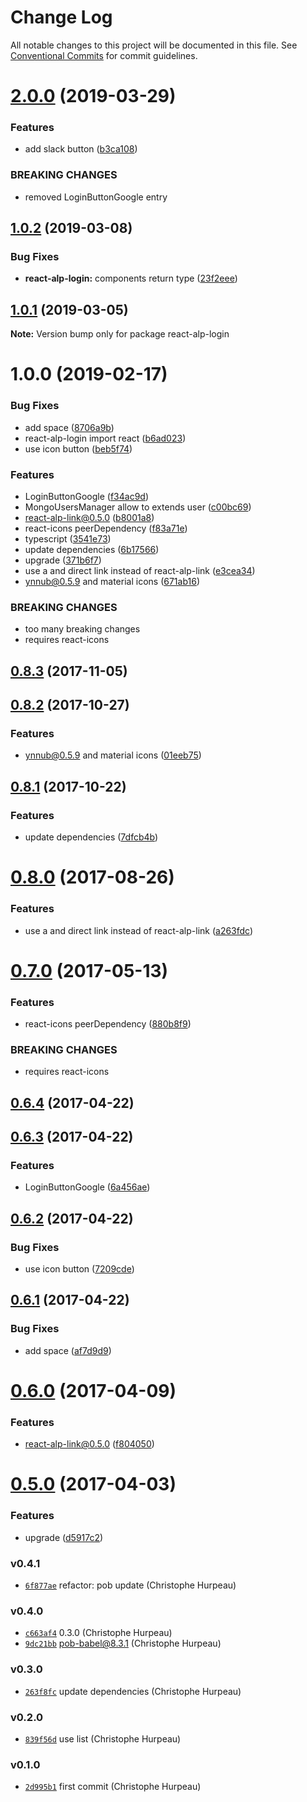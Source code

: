 # Change Log

All notable changes to this project will be documented in this file.
See [Conventional Commits](https://conventionalcommits.org) for commit guidelines.

# [2.0.0](https://github.com/christophehurpeau/alp/compare/react-alp-login@1.0.2...react-alp-login@2.0.0) (2019-03-29)


### Features

* add slack button ([b3ca108](https://github.com/christophehurpeau/alp/commit/b3ca108))


### BREAKING CHANGES

* removed LoginButtonGoogle entry





## [1.0.2](https://github.com/christophehurpeau/alp/compare/react-alp-login@1.0.1...react-alp-login@1.0.2) (2019-03-08)


### Bug Fixes

* **react-alp-login:** components return type ([23f2eee](https://github.com/christophehurpeau/alp/commit/23f2eee))





## [1.0.1](https://github.com/christophehurpeau/alp/compare/react-alp-login@1.0.0...react-alp-login@1.0.1) (2019-03-05)

**Note:** Version bump only for package react-alp-login





# 1.0.0 (2019-02-17)


### Bug Fixes

* add space ([8706a9b](https://github.com/christophehurpeau/alp/commit/8706a9b))
* react-alp-login import react ([b6ad023](https://github.com/christophehurpeau/alp/commit/b6ad023))
* use icon button ([beb5f74](https://github.com/christophehurpeau/alp/commit/beb5f74))


### Features

* LoginButtonGoogle ([f34ac9d](https://github.com/christophehurpeau/alp/commit/f34ac9d))
* MongoUsersManager allow to extends user ([c00bc69](https://github.com/christophehurpeau/alp/commit/c00bc69))
* react-alp-link@0.5.0 ([b8001a8](https://github.com/christophehurpeau/alp/commit/b8001a8))
* react-icons peerDependency ([f83a71e](https://github.com/christophehurpeau/alp/commit/f83a71e))
* typescript ([3541e73](https://github.com/christophehurpeau/alp/commit/3541e73))
* update dependencies ([6b17566](https://github.com/christophehurpeau/alp/commit/6b17566))
* upgrade ([371b6f7](https://github.com/christophehurpeau/alp/commit/371b6f7))
* use a and direct link instead of react-alp-link ([e3cea34](https://github.com/christophehurpeau/alp/commit/e3cea34))
* ynnub@0.5.9 and material icons ([671ab16](https://github.com/christophehurpeau/alp/commit/671ab16))


### BREAKING CHANGES

* too many breaking changes
* requires react-icons





<a name="0.8.3"></a>
## [0.8.3](https://github.com/alpjs/react-alp-login/compare/v0.8.2...v0.8.3) (2017-11-05)


<a name="0.8.2"></a>
## [0.8.2](https://github.com/alpjs/react-alp-login/compare/v0.8.1...v0.8.2) (2017-10-27)


### Features

* ynnub@0.5.9 and material icons ([01eeb75](https://github.com/alpjs/react-alp-login/commit/01eeb75))


<a name="0.8.1"></a>
## [0.8.1](https://github.com/alpjs/react-alp-login/compare/v0.8.0...v0.8.1) (2017-10-22)


### Features

* update dependencies ([7dfcb4b](https://github.com/alpjs/react-alp-login/commit/7dfcb4b))


<a name="0.8.0"></a>
# [0.8.0](https://github.com/alpjs/react-alp-login/compare/v0.7.0...v0.8.0) (2017-08-26)


### Features

* use a and direct link instead of react-alp-link ([a263fdc](https://github.com/alpjs/react-alp-login/commit/a263fdc))


<a name="0.7.0"></a>
# [0.7.0](https://github.com/alpjs/react-alp-login/compare/v0.6.4...v0.7.0) (2017-05-13)


### Features

* react-icons peerDependency ([880b8f9](https://github.com/alpjs/react-alp-login/commit/880b8f9))


### BREAKING CHANGES

* requires react-icons


<a name="0.6.4"></a>
## [0.6.4](https://github.com/alpjs/react-alp-login/compare/v0.6.3...v0.6.4) (2017-04-22)


<a name="0.6.3"></a>
## [0.6.3](https://github.com/alpjs/react-alp-login/compare/v0.6.2...v0.6.3) (2017-04-22)


### Features

* LoginButtonGoogle ([6a456ae](https://github.com/alpjs/react-alp-login/commit/6a456ae))


<a name="0.6.2"></a>
## [0.6.2](https://github.com/alpjs/react-alp-login/compare/v0.6.1...v0.6.2) (2017-04-22)


### Bug Fixes

* use icon button ([7209cde](https://github.com/alpjs/react-alp-login/commit/7209cde))


<a name="0.6.1"></a>
## [0.6.1](https://github.com/alpjs/react-alp-login/compare/v0.6.0...v0.6.1) (2017-04-22)


### Bug Fixes

* add space ([af7d9d9](https://github.com/alpjs/react-alp-login/commit/af7d9d9))


<a name="0.6.0"></a>
# [0.6.0](https://github.com/alpjs/react-alp-login/compare/v0.5.0...v0.6.0) (2017-04-09)


### Features

* react-alp-link@0.5.0 ([f804050](https://github.com/alpjs/react-alp-login/commit/f804050))


<a name="0.5.0"></a>
# [0.5.0](https://github.com/alpjs/react-alp-login/compare/v0.4.1...v0.5.0) (2017-04-03)


### Features

* upgrade ([d5917c2](https://github.com/alpjs/react-alp-login/commit/d5917c2))


### v0.4.1

- [`6f877ae`](https://github.com/alpjs/react-alp-login/commit/6f877ae5d7b932a2e7313873aedeecf3dc6f375f) refactor: pob update (Christophe Hurpeau)

### v0.4.0

- [`c663af4`](https://github.com/alpjs/react-alp-login/commit/c663af498ff2123966bd58093924efe43d1d0307) 0.3.0 (Christophe Hurpeau)
- [`9dc21bb`](https://github.com/alpjs/react-alp-login/commit/9dc21bbc2a2ed3dd4185ebd7d66d8dfc14eebc87) pob-babel@8.3.1 (Christophe Hurpeau)

### v0.3.0

- [`263f8fc`](https://github.com/alpjs/react-alp-login/commit/263f8fcb68005775be1c551f196fa8e8d16031d4) update dependencies (Christophe Hurpeau)

### v0.2.0

- [`839f56d`](https://github.com/alpjs/react-alp-login/commit/839f56da9eeceb480e8fb9d13c67dbe732a8184e) use list (Christophe Hurpeau)

### v0.1.0

- [`2d995b1`](https://github.com/alpjs/react-alp-login/commit/2d995b1ac2787748c5bf1ddf74997a042647820a) first commit (Christophe Hurpeau)
